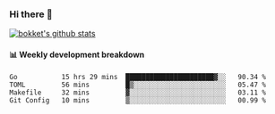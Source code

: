 ### Hi there 👋
[![bokket's github stats](https://github-readme-stats.vercel.app/api?username=bokket&show_icons=true&count_private=true)](https://github.com/anuraghazra/github-readme-stats)

#### :bar_chart: Weekly development breakdown
<!--START_SECTION:waka-->
```text
Go           15 hrs 29 mins  ██████████████████████▓░░   90.34 % 
TOML         56 mins         █▒░░░░░░░░░░░░░░░░░░░░░░░   05.47 % 
Makefile     32 mins         ▓░░░░░░░░░░░░░░░░░░░░░░░░   03.11 % 
Git Config   10 mins         ▒░░░░░░░░░░░░░░░░░░░░░░░░   00.99 % 
```
<!--END_SECTION:waka-->
